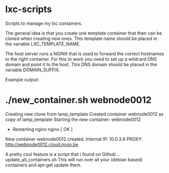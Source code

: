 lxc-scripts
===========

Scripts to manage my lxc containers.

The general idea is that you create one template container that then can be cloned 
when creating new ones. This template name should be placed in the variable LXC_TEMPLATE_NAME.

The host server runs a NGINX that is used to forward the correct hostnames
to the right container. For this to work you need to set up a wildcard DNS domain
and point it to the host. This DNS domain should be placed in the variable DOMAIN_SUFFIX.

Example output:

# ./new_container.sh webnode0012
Creating new clone from lamp_template
Created container webnode0012 as copy of lamp_template
Starting the new container: webnode0012

* Restarting nginx nginx                                                                                                       [ OK ]

New container webnode0012 created.
	Internal IP:		 10.0.3.8
	PROXY:		 http://webnode0012.cloud.mujo.be


A pretty cool feature is a script that i found on Github .. update_all_containers.sh 
This will run over all your (debian based) containers and apt-get update them.
